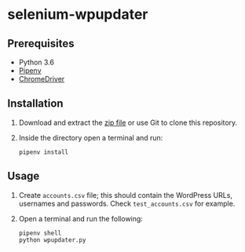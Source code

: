 # selenium-wpupdater

## Prerequisites

- Python 3.6
- [Pipenv](https://github.com/pypa/pipenv)
- [ChromeDriver](http://chromedriver.chromium.org/downloads)

## Installation

1. Download and extract the [zip file](https://github.com/bertdida/selenium-wpupdater/archive/master.zip) or use Git to clone this repository.
2. Inside the directory open a terminal and run:

    ```shell
    pipenv install
    ```

## Usage

1. Create `accounts.csv` file; this should contain the WordPress URLs, usernames and passwords. Check `test_accounts.csv` for example.
2. Open a terminal and run the following:

   ```shell
   pipenv shell
   python wpupdater.py
   ```

